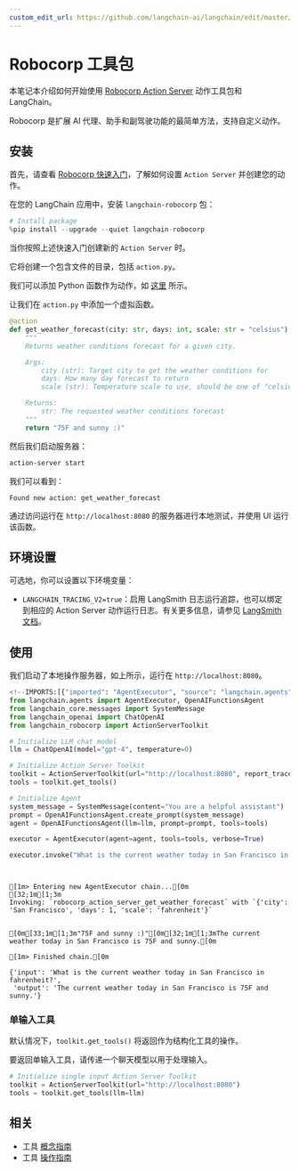 ```yaml
---
custom_edit_url: https://github.com/langchain-ai/langchain/edit/master/docs/docs/integrations/tools/robocorp.ipynb
---
```

# Robocorp 工具包

本笔记本介绍如何开始使用 [Robocorp Action Server](https://github.com/robocorp/robocorp) 动作工具包和 LangChain。

Robocorp 是扩展 AI 代理、助手和副驾驶功能的最简单方法，支持自定义动作。

## 安装

首先，请查看 [Robocorp 快速入门](https://github.com/robocorp/robocorp#quickstart)，了解如何设置 `Action Server` 并创建您的动作。

在您的 LangChain 应用中，安装 `langchain-robocorp` 包：


```python
# Install package
%pip install --upgrade --quiet langchain-robocorp
```

当你按照上述快速入门创建新的 `Action Server` 时。

它将创建一个包含文件的目录，包括 `action.py`。

我们可以添加 Python 函数作为动作，如 [这里](https://github.com/robocorp/robocorp/tree/master/actions#describe-your-action) 所示。

让我们在 `action.py` 中添加一个虚拟函数。

```python
@action
def get_weather_forecast(city: str, days: int, scale: str = "celsius") -> str:
    """
    Returns weather conditions forecast for a given city.

    Args:
        city (str): Target city to get the weather conditions for
        days: How many day forecast to return
        scale (str): Temperature scale to use, should be one of "celsius" or "fahrenheit"

    Returns:
        str: The requested weather conditions forecast
    """
    return "75F and sunny :)"
```

然后我们启动服务器：

```bash
action-server start
```

我们可以看到：

```
Found new action: get_weather_forecast

```

通过访问运行在 `http://localhost:8080` 的服务器进行本地测试，并使用 UI 运行该函数。

## 环境设置

可选地，你可以设置以下环境变量：

- `LANGCHAIN_TRACING_V2=true`：启用 LangSmith 日志运行追踪，也可以绑定到相应的 Action Server 动作运行日志。有关更多信息，请参见 [LangSmith 文档](https://docs.smith.langchain.com/tracing#log-runs)。

## 使用

我们启动了本地操作服务器，如上所示，运行在 `http://localhost:8080`。


```python
<!--IMPORTS:[{"imported": "AgentExecutor", "source": "langchain.agents", "docs": "https://python.langchain.com/api_reference/langchain/agents/langchain.agents.agent.AgentExecutor.html", "title": "Robocorp Toolkit"}, {"imported": "OpenAIFunctionsAgent", "source": "langchain.agents", "docs": "https://python.langchain.com/api_reference/langchain/agents/langchain.agents.openai_functions_agent.base.OpenAIFunctionsAgent.html", "title": "Robocorp Toolkit"}, {"imported": "SystemMessage", "source": "langchain_core.messages", "docs": "https://python.langchain.com/api_reference/core/messages/langchain_core.messages.system.SystemMessage.html", "title": "Robocorp Toolkit"}, {"imported": "ChatOpenAI", "source": "langchain_openai", "docs": "https://python.langchain.com/api_reference/openai/chat_models/langchain_openai.chat_models.base.ChatOpenAI.html", "title": "Robocorp Toolkit"}]-->
from langchain.agents import AgentExecutor, OpenAIFunctionsAgent
from langchain_core.messages import SystemMessage
from langchain_openai import ChatOpenAI
from langchain_robocorp import ActionServerToolkit

# Initialize LLM chat model
llm = ChatOpenAI(model="gpt-4", temperature=0)

# Initialize Action Server Toolkit
toolkit = ActionServerToolkit(url="http://localhost:8080", report_trace=True)
tools = toolkit.get_tools()

# Initialize Agent
system_message = SystemMessage(content="You are a helpful assistant")
prompt = OpenAIFunctionsAgent.create_prompt(system_message)
agent = OpenAIFunctionsAgent(llm=llm, prompt=prompt, tools=tools)

executor = AgentExecutor(agent=agent, tools=tools, verbose=True)

executor.invoke("What is the current weather today in San Francisco in fahrenheit?")
```
```output


[1m> Entering new AgentExecutor chain...[0m
[32;1m[1;3m
Invoking: `robocorp_action_server_get_weather_forecast` with `{'city': 'San Francisco', 'days': 1, 'scale': 'fahrenheit'}`


[0m[33;1m[1;3m"75F and sunny :)"[0m[32;1m[1;3mThe current weather today in San Francisco is 75F and sunny.[0m

[1m> Finished chain.[0m
```


```output
{'input': 'What is the current weather today in San Francisco in fahrenheit?',
 'output': 'The current weather today in San Francisco is 75F and sunny.'}
```


### 单输入工具

默认情况下，`toolkit.get_tools()` 将返回作为结构化工具的操作。

要返回单输入工具，请传递一个聊天模型以用于处理输入。


```python
# Initialize single input Action Server Toolkit
toolkit = ActionServerToolkit(url="http://localhost:8080")
tools = toolkit.get_tools(llm=llm)
```


## 相关

- 工具 [概念指南](/docs/concepts/#tools)
- 工具 [操作指南](/docs/how_to/#tools)
